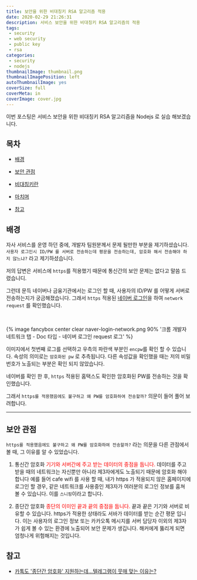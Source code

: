 ```yaml
---
title: 보안을 위한 비대칭키 RSA 알고리즘 적용
date: 2020-02-29 21:26:31
description: 서비스 보안을 위한 비대칭키 RSA 알고리즘의 적용
tags:
 - security
 - web security
 - public key
 - rsa
categories:
 - security
 - nodejs
thumbnailImage: thumbnail.png
thumbnailImagePosition: left
autoThumbnailImage: yes
coverSize: full
coverMeta: in
coverImage: cover.jpg
---
```


이번 포스팅은 서비스 보안을 위한 비대칭키 RSA 알고리즘을 Nodejs 로 실습 해보겠습니다. 

<!-- excerpt -->


## 목차

* [배경](#배경)

* [보안 관점](#보안-관점)

* [비대칭키란](#비대칭키란)

* [마치며](#마치며)

* [참고](#참고)


## 배경

자사 서비스를 운영 하던 중에, 개발자 팀원분께서 문제 될만한 부분을 제기하셨습니다. 
`사용자 로그인시 ID/PW 를 서버로 전송하는데 평문을 전송하는데, 암호화 해서 전송해야 하지 않느냐?` 라고 제기하셨습니다.

저의 답변은 서비스에 `https`를 적용했기 때문에 통신간의 보안 문제는 없다고 말씀 드렸습니디.

그런데 문득 네이버나 금융기관에서는 로그인 할 때, 사용자의 ID/PW 를 어떻게 서버로 전송하는지가 궁금해졌습니다. 그래서 `https` 적용된 [네이버 로그인](https://nid.naver.com/nidlogin.login)을 하여 `network request` 를 확인했습니다.

<br>

{% image fancybox center clear naver-login-network.png 90% '크롬 개발자 네트워크 탭 - Doc 타입 - 네이버 로그인 request 로그' %}

이미지에서 첫번째 로그를 선택하고 우측의 파란색 부분인 `encpw`를 확인 할 수 있습니다. 속성의 의미로는 `암호화된 pw` 로 추측됩니다. 다른 속성값을 확인했을 때는 저의 비밀번호가 노출되는 부분은 확인 되지 않았습니다.

네이버를 확인 한 후, `https` 적용된 홈택스도 확인한 암호화된 PW를 전송하는 것을 확인했습니다.

그래서 `https를 적용했음에도 불구하고 왜 PW를 암호화하여 전송할까?` 의문이 들어 풀어 보려합니다.

---

## 보안 관점

`https를 적용했음에도 불구하고 왜 PW를 암호화하여 전송할까?` 라는 의문을 다른 관점에서 볼 때, 그 이유를 알 수 있었습니다.

1. 통신간 암호화
 <span style='color:red'>기기와 서버간에 주고 받는 데이터의 중점을 둡니다.</span> 데이터를 주고 받을 때의 네트워크는 자신뿐만 아니라 제3자에게도 노출되기 때문에 암호화 해야 합니다 예를 들어 cafe wifi 를 사용 할 때, 내가 https 가 적용되지 않은 홈페이지에 로그인 할 경우, 같은 네트워크를 사용중인 제3자가 여러분의 로그인 정보를 훔쳐 볼 수 있습니다. 이를 `스니핑`이라고 합니다.  

2. 종단간 암호화
 <span style='color:red'>종단의 이미인 끝과 끝의 중점을 둡니다.</span> 끝과 끝은 기기와 서버로 비유할 수 있습니다. https가 적용한 상태라도 서바가 데이터를 받는 순간 평문 입니다. 이는 사용자의 로그인 정보 또는 카카오톡 메시지를 서버 담당자 이외의 제3자가 쉽게 볼 수 있는 환경에 노출되어 보안 문제가 생깁니다. 해커에게 뚫리게 되면 엄청나게 위험해지는 것입니다. 

 
 
 ## 참고

 - [카톡도 '종단간 암호화' 지원하는데…텔레그램이 뭇매 맞는 이유는?](http://it.chosun.com/site/data/html_dir/2018/05/04/2018050485004.html)